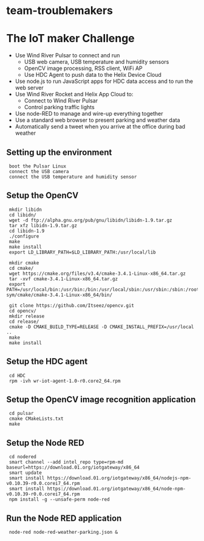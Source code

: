 # team-troublemakers

# The IoT maker Challenge

- Use Wind River Pulsar to connect and run
	- USB web camera, USB temperature and humidity sensors
	- OpenCV image processing, RSS client, WiFi AP
	- Use HDC Agent to push data to the Helix Device Cloud 
- Use node.js to run JavaScript apps for HDC data access and to run the web server
- Use Wind River Rocket and Helix App Cloud to:
	- Connect to Wind River Pulsar 
	- Control parking traffic lights 
- Use node-RED to manage and wire-up everything together
- Use a standard web browser to present parking and weather data
- Automatically send a tweet when you arrive at the office during bad weather

## Setting up the environment

	 boot the Pulsar Linux
	 connect the USB camera
	 connect the USB temperature and humidity sensor

## Setup the OpenCV

     mkdir libidn
     cd libidn/
     wget -d ftp://alpha.gnu.org/pub/gnu/libidn/libidn-1.9.tar.gz 
     tar xfz libidn-1.9.tar.gz 
     cd libidn-1.9
     ./configure 
     make
     make install
     export LD_LIBRARY_PATH=$LD_LIBRARY_PATH:/usr/local/lib

	 mkdir cmake
     cd cmake/
     wget https://cmake.org/files/v3.4/cmake-3.4.1-Linux-x86_64.tar.gz
     tar -xvf cmake-3.4.1-Linux-x86_64.tar.gz 
     export PATH=/usr/local/bin:/usr/bin:/bin:/usr/local/sbin:/usr/sbin:/sbin:/root/eng-sym/cmake/cmake-3.4.1-Linux-x86_64/bin/
	 
	 git clone https://github.com/Itseez/opencv.git
     cd opencv/
	 mkdir release
     cd release/
     cmake -D CMAKE_BUILD_TYPE=RELEASE -D CMAKE_INSTALL_PREFIX=/usr/local ..
     make
	 make install
	 
## Setup the HDC agent
	
	 cd HDC
	 rpm -ivh wr-iot-agent-1.0-r0.core2_64.rpm
	 
## Setup the OpenCV image recognition application

	 cd pulsar
	 cmake CMakeLists.txt
	 make
	 
## Setup the Node RED

	 cd nodered
	 smart channel --add intel_repo type=rpm-md baseurl=https://download.01.org/iotgateway/x86_64
	 smart update
	 smart install https://download.01.org/iotgateway/x86_64/nodejs-npm-v0.10.39-r0.0.corei7_64.rpm
     smart install https://download.01.org/iotgateway/x86_64/node-npm-v0.10.39-r0.0.corei7_64.rpm
	 npm install -g --unsafe-perm node-red
	 
## Run the Node RED application
	 
	 node-red node-red-weather-parking.json &